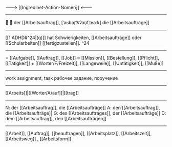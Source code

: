 ---> [[Ingredinet-Action-Nomen]] <---

---
🔵 📝 der [[Arbeitsauftrag]], [ˈaʁbaɪ̯t͡sʔaʊ̯fˌtʁaːk]
die [[Arbeitsaufträge]]

---
[[1 ADHD#^24|(q)]] hat Schwierigkeiten, [[Arbeitsaufträge]] oder [[Schularbeiten]] [[fertigzustellen]]. ^24

---
= [[Aufgabe]], [[Auftrag]], [[Job]]
≈ [[Mission]], [[Bestellung]], [[Pflicht]], [[Tätigkeit]]
≠ [[Worter/F/Freizeit]], [[Langeweile]], [[Untätigkeit]], [[Muße]]

---
work assignment, task
рабочее задание, поручение

---
[[Arbeits]]|[[Worter/A/auf]]|[[trag]]

---
N: der [[Arbeitsauftrag]], die [[Arbeitsaufträge]]
A: den [[Arbeitsauftrag]], die [[Arbeitsaufträge]]
G: des [[Arbeitsauftrages]], der [[Arbeitsaufträge]]
D: dem [[Arbeitsauftrag]], den [[Arbeitsaufträgen]]

---
[[Arbeit]], [[Auftrag]], [[beauftragen]], [[Arbeitsplatz]], [[Arbeitszeit]], [[Arbeitsweg]]
, [[Arbeitsform]]